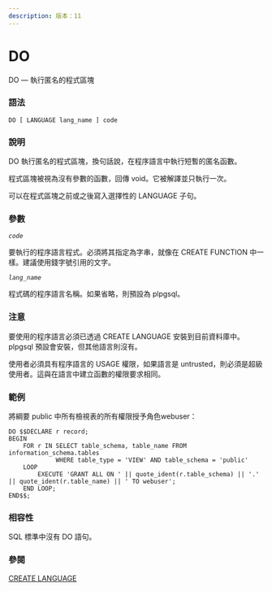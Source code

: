 ```yaml
---
description: 版本：11
---
```


# DO

DO — 執行匿名的程式區塊

### 語法

```text
DO [ LANGUAGE lang_name ] code
```

### 說明

DO 執行匿名的程式區塊，換句話說，在程序語言中執行短暫的匿名函數。

程式區塊被視為沒有參數的函數，回傳 void。它被解譯並只執行一次。

可以在程式區塊之前或之後寫入選擇性的 LANGUAGE 子句。

### 參數

_`code`_

要執行的程序語言程式。必須將其指定為字串，就像在 CREATE FUNCTION 中一樣。建議使用錢字號引用的文字。

_`lang_name`_

程式碼的程序語言名稱。如果省略，則預設為 plpgsql。

### 注意

要使用的程序語言必須已透過 CREATE LANGUAGE 安裝到目前資料庫中。plpgsql 預設會安裝，但其他語言則沒有。

使用者必須具有程序語言的 USAGE 權限，如果語言是 untrusted，則必須是超級使用者。這與在語言中建立函數的權限要求相同。

### 範例

將綱要 public 中所有檢視表的所有權限授予角色webuser：

```text
DO $$DECLARE r record;
BEGIN
    FOR r IN SELECT table_schema, table_name FROM information_schema.tables
             WHERE table_type = 'VIEW' AND table_schema = 'public'
    LOOP
        EXECUTE 'GRANT ALL ON ' || quote_ident(r.table_schema) || '.' || quote_ident(r.table_name) || ' TO webuser';
    END LOOP;
END$$;
```

### 相容性

SQL 標準中沒有 DO 語句。

### 參閱

[CREATE LANGUAGE](create-language.md)

